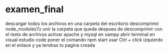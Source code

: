 # examen_final
descargar todos los archivos en una carpeta del escritorio
descomprimir node_modules7z
unir la carpeta que queda despues de descomprimir con el resto de archivos 
activar apache y mysql en xampp
abrir terminal en visual estudio code 
poner el comando npm start
usar Ctrl + click izquierdo en el enlace
y ya tendras tu pagina creada

